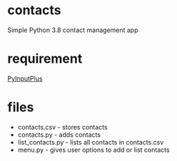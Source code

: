 # contacts
Simple Python 3.8 contact management app

# requirement
[PyInputPlus](https://pypi.org/project/PyInputPlus/)

# files
* contacts.csv - stores contacts
* contacts.py - adds contacts
* list_contacts.py - lists all contacts in contacts.csv
* menu.py - gives user options to add or list contacts
